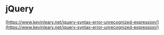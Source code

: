 # jQuery

[https://www.kevinleary.net/jquery-syntax-error-unrecognized-expression/](https://www.kevinleary.net/jquery-syntax-error-unrecognized-expression/)

